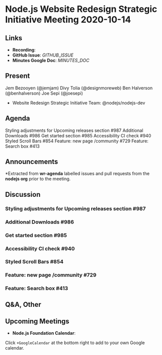 # Node.js  Website Redesign Strategic Initiative Meeting 2020-10-14

## Links

* **Recording**:
* **GitHub Issue**: $GITHUB\_ISSUE$
* **Minutes Google Doc**: $MINUTES\_DOC$

## Present

Jem Bezooyen (@jemjam)
Divy Tolia (@designmoreweb)
Ben Halverson (@benhalverson)
Joe Sepi (@joesepi)

* Website Redesign Strategic Initiative Team: @nodejs/nodejs-dev

## Agenda

Styling adjustments for Upcoming releases section #987
Additional Downloads #986
Get started section #985
Accessibility CI check #940
Styled Scroll Bars #854
Feature: new page /community #729
Feature: Search box #413

## Announcements

\*Extracted from **wr-agenda** labelled issues and pull requests from the **nodejs org** prior to the meeting.

## Discussion

### Styling adjustments for Upcoming releases section #987

### Additional Downloads #986

### Get started section #985

### Accessibility CI check #940

### Styled Scroll Bars #854

### Feature: new page /community #729

### Feature: Search box #413

## Q\&A, Other

## Upcoming Meetings

* **Node.js Foundation Calendar**: [](https://nodejs.org/calendar)

Click `+GoogleCalendar` at the bottom right to add to your own Google calendar.
